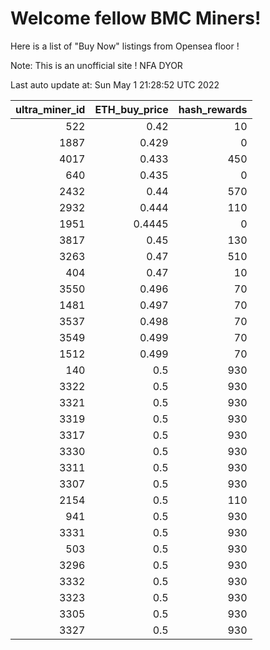 # Welcome fellow BMC Miners!
Here is a list of "Buy Now" listings from Opensea floor !

Note: This is an unofficial site ! NFA DYOR


Last auto update at: Sun May  1 21:28:52 UTC 2022


|   ultra_miner_id |   ETH_buy_price |   hash_rewards |
|-----------------:|----------------:|---------------:|
|              522 |          0.42   |             10 |
|             1887 |          0.429  |              0 |
|             4017 |          0.433  |            450 |
|              640 |          0.435  |              0 |
|             2432 |          0.44   |            570 |
|             2932 |          0.444  |            110 |
|             1951 |          0.4445 |              0 |
|             3817 |          0.45   |            130 |
|             3263 |          0.47   |            510 |
|              404 |          0.47   |             10 |
|             3550 |          0.496  |             70 |
|             1481 |          0.497  |             70 |
|             3537 |          0.498  |             70 |
|             3549 |          0.499  |             70 |
|             1512 |          0.499  |             70 |
|              140 |          0.5    |            930 |
|             3322 |          0.5    |            930 |
|             3321 |          0.5    |            930 |
|             3319 |          0.5    |            930 |
|             3317 |          0.5    |            930 |
|             3330 |          0.5    |            930 |
|             3311 |          0.5    |            930 |
|             3307 |          0.5    |            930 |
|             2154 |          0.5    |            110 |
|              941 |          0.5    |            930 |
|             3331 |          0.5    |            930 |
|              503 |          0.5    |            930 |
|             3296 |          0.5    |            930 |
|             3332 |          0.5    |            930 |
|             3323 |          0.5    |            930 |
|             3305 |          0.5    |            930 |
|             3327 |          0.5    |            930 |